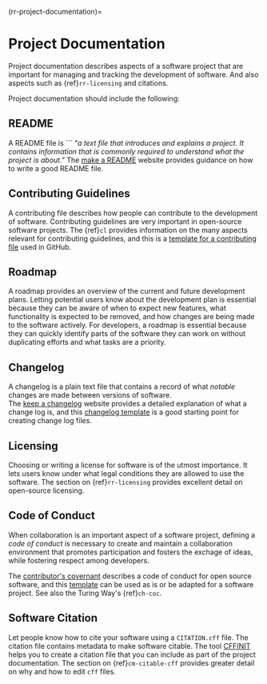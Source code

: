 (rr-project-documentation)=
# Project Documentation

Project documentation describes aspects of a software project that are important for managing and tracking the development of software. 
And also aspects such as {ref}`rr-licensing` and citations. 

Project documentation should include the following:

## README

A README file is ```
*"a text file that introduces and explains a project. It contains information that is commonly required to understand what the project is about."* 
The [make a README](https://www.makeareadme.com/) website provides guidance on how to write a good README file.

## Contributing Guidelines

A contributing file describes how people can contribute to the development of software. 
Contributing guidelines are very important in open-source software projects. 
The {ref}`cl` provides information on the many aspects relevant for contributing guidelines, 
and this is a [template for a contributing file](https://github.com/jessesquires/.github/blob/main/CONTRIBUTING.md) used in GitHub.

## Roadmap

A roadmap provides an overview of the current and future development plans. 
Letting potential users know about the development plan is essential because they can be aware of when to expect new features,
what functionality is expected to be removed, 
and how changes are being made to the software actively. 
For developers, a roadmap is essential because they can quickly identify parts of the software they can work on without duplicating efforts and what tasks are a priority.

## Changelog

A changelog is a plain text file that contains a record of what *notable* changes are made between versions of software.  
The [keep a changelog](https://keepachangelog.com/en/1.1.0/) website provides a detailed explanation of what a change log is, 
and this [changelog template](https://gist.github.com/juampynr/4c18214a8eb554084e21d6e288a18a2c) is a good starting point for 
creating change log files. 

## Licensing

Choosing or writing a license for software is of the utmost importance. 
It lets users know under what legal conditions they are allowed to use the software. 
The section on {ref}`rr-licensing` provides excellent detail on open-source licensing.

## Code of Conduct

When collaboration is an important aspect of a software project,
defining a *code of conduct* is necessary to create and maintain a collaboration environment that promotes participation and fosters the exchage of ideas, 
while fostering respect among developers. 

The [contributor's covernant](https://www.contributor-covenant.org/) describes a code of conduct for open source software, 
and this [template](https://github.com/jessesquires/.github/blob/main/CODE_OF_CONDUCT.md) can be used as is or be adapted for a software project.
See also the Turing Way's {ref}`ch-coc`.

## Software Citation

Let people know how to cite your software using a `CITATION.cff` file. The citation file contains metadata to make software citable. The tool [CFFINIT](https://citation-file-format.github.io/cff-initializer-javascript/#/) helps you to create a citation file that you can include as part of the project documentation. 
The section on {ref}`cm-citable-cff` provides greater detail on why and how to edit `cff` files. 
